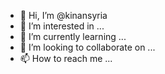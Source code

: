 - 👋 Hi, I’m @kinansyria
- 👀 I’m interested in ...
- 🌱 I’m currently learning ...
- 💞️ I’m looking to collaborate on ...
- 📫 How to reach me ...

<!---
kinansyria/kinansyria is a ✨ special ✨ repository because its `README.md` (this file) appears on your GitHub profile.
You can click the Preview link to take a look at your changes.
--->
